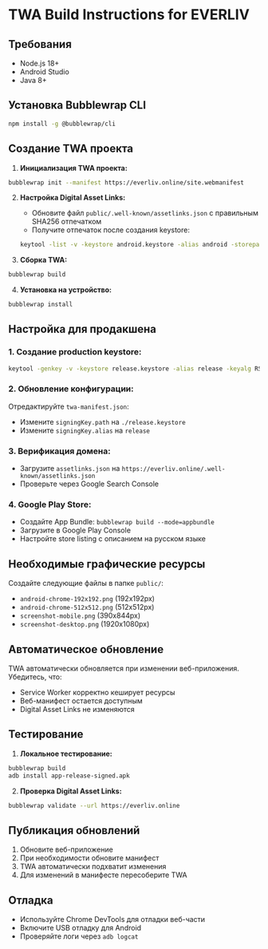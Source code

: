 # TWA Build Instructions for EVERLIV

## Требования
- Node.js 18+
- Android Studio
- Java 8+

## Установка Bubblewrap CLI
```bash
npm install -g @bubblewrap/cli
```

## Создание TWA проекта

1. **Инициализация TWA проекта:**
```bash
bubblewrap init --manifest https://everliv.online/site.webmanifest
```

2. **Настройка Digital Asset Links:**
   - Обновите файл `public/.well-known/assetlinks.json` с правильным SHA256 отпечатком
   - Получите отпечаток после создания keystore:
   ```bash
   keytool -list -v -keystore android.keystore -alias android -storepass android
   ```

3. **Сборка TWA:**
```bash
bubblewrap build
```

4. **Установка на устройство:**
```bash
bubblewrap install
```

## Настройка для продакшена

### 1. Создание production keystore:
```bash
keytool -genkey -v -keystore release.keystore -alias release -keyalg RSA -keysize 2048 -validity 10000
```

### 2. Обновление конфигурации:
Отредактируйте `twa-manifest.json`:
- Измените `signingKey.path` на `./release.keystore`
- Измените `signingKey.alias` на `release`

### 3. Верификация домена:
- Загрузите `assetlinks.json` на `https://everliv.online/.well-known/assetlinks.json`
- Проверьте через Google Search Console

### 4. Google Play Store:
- Создайте App Bundle: `bubblewrap build --mode=appbundle`
- Загрузите в Google Play Console
- Настройте store listing с описанием на русском языке

## Необходимые графические ресурсы

Создайте следующие файлы в папке `public/`:
- `android-chrome-192x192.png` (192x192px)
- `android-chrome-512x512.png` (512x512px)
- `screenshot-mobile.png` (390x844px)
- `screenshot-desktop.png` (1920x1080px)

## Автоматическое обновление

TWA автоматически обновляется при изменении веб-приложения. Убедитесь, что:
- Service Worker корректно кеширует ресурсы
- Веб-манифест остается доступным
- Digital Asset Links не изменяются

## Тестирование

1. **Локальное тестирование:**
```bash
bubblewrap build
adb install app-release-signed.apk
```

2. **Проверка Digital Asset Links:**
```bash
bubblewrap validate --url https://everliv.online
```

## Публикация обновлений

1. Обновите веб-приложение
2. При необходимости обновите манифест
3. TWA автоматически подхватит изменения
4. Для изменений в манифесте пересоберите TWA

## Отладка

- Используйте Chrome DevTools для отладки веб-части
- Включите USB отладку для Android
- Проверяйте логи через `adb logcat`